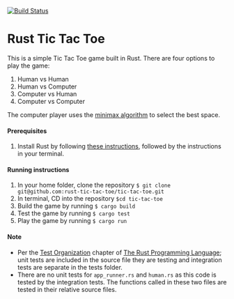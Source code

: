 [![Build Status](https://travis-ci.org/rust-tic-tac-toe/tic-tac-toe.svg?branch=master)](https://travis-ci.org/rust-tic-tac-toe/tic-tac-toe)
# Rust Tic Tac Toe

This is a simple Tic Tac Toe game built in Rust. There are four options to play
the game: 

1. Human vs Human
2. Human vs Computer
3. Computer vs Human
4. Computer vs Computer

The computer player uses the [minimax algorithm](https://en.wikipedia.org/wiki/Minimax)
to select the best space.

#### Prerequisites
1. Install Rust by following [these instructions](https://www.rust-lang.org/en-US/install.htm), followed by the instructions in your terminal. 

#### Running instructions
1. In your home folder, clone the repository `$ git clone
git@github.com:rust-tic-tac-toe/tic-tac-toe.git`
2. In terminal, CD into the repository `$cd tic-tac-toe`
3. Build the game by running `$ cargo build`
4. Test the game by running `$ cargo test`
5. Play the game by running `$ cargo run`

#### Note
- Per the [Test
  Organization](https://doc.rust-lang.org/book/second-edition/ch11-03-test-organization.html)
  chapter of [The Rust Programming
  Language](https://doc.rust-lang.org/book/second-edition/); unit tests are
  included in the source file they are testing and integration tests are
  separate in the tests folder. 
- There are no unit tests for `app_runner.rs` and `human.rs` as this code is tested by the integration tests. The functions called in these two files are tested in their relative source files.
